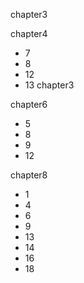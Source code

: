 chapter3




chapter4
+ 7
+ 8
+ 12
+ 13
chapter3

chapter6 
+ 5
+ 8
+ 9
+ 12

chapter8
+ 1
+ 4
+ 6
+ 9
+ 13
+ 14
+ 16
+ 18

